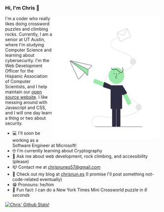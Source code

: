 ### Hi, I'm Chris 👋


<img align="right" src="https://github.com/chrisnunes57/chrisnunes57/blob/master/undraw_Letter_re_8m03.png" alt="Illustration of a person throwing a paper plane" width=350px height=400px />


I'm a coder who really likes doing crossword puzzles and climbing rocks. Currently, I am a senior at UT Austin, where I'm studying Computer Science and learning about cybersecurity. I'm the Web Development Officer for the Hispanic Association of Computer Scientists, and I help maintain our [open source website](https://github.com/chrisnunes57/hacs-opensource). I like messing around with Javascript and CSS, and I will one day learn a thing or two about security.

  - 💻 I'll soon be working as a Software Engineer at Microsoft!
  - 🤓 I'm currently learning about Cryptography
  - 💬 Ask me about web development, rock climbing, and accessibility (please)
  - 📪 Contact me at [chrisnunes57@gmail.com](mailto:chrisnunes57@gmail.com)
  - 🥵 Check out my blog at [chrisnun.es](https://chrisnun.es) (I promise I'll post something not-code-related eventually)
  - 😁 Pronouns: he/him
  - 🤯 Fun fact: I can do a New York Times Mini Crossworld puzzle in *6 seconds*
    
  [![Chris' Github Stats!](https://github-readme-stats.vercel.app/api?username=chrisnunes57)](https://github.com/anuraghazra/github-readme-stats)
  
  
<!--
**chrisnunes57/chrisnunes57** is a ✨ _special_ ✨ repository because its `README.md` (this file) appears on your GitHub profile.

Here are some ideas to get you started:

- 🔭 I’m currently working on ...
- 🌱 I’m currently learning ...
- 👯 I’m looking to collaborate on ...
- 🤔 I’m looking for help with ...
- 💬 Ask me about ...
- 📫 How to reach me: ...
- 😄 Pronouns: ...
- ⚡ Fun fact: ...
-->
